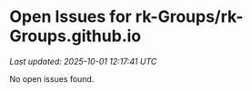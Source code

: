 # Open Issues for rk-Groups/rk-Groups.github.io

*Last updated: 2025-10-01 12:17:41 UTC*

No open issues found.
